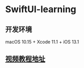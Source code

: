 # SwiftUI-learning
## 开发环境
macOS 10.15 + Xcode 11.1 + iOS 13.1


## [视频教程地址](https://ke.qq.com/course/455801)

